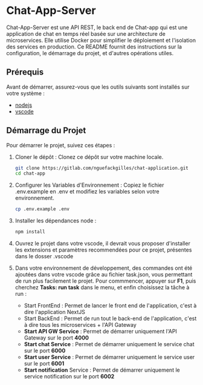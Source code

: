 # Chat-App-Server
Chat-App-Server est une API REST, le back end de Chat-app qui est une application de chat en temps réel basée sur une architecture de microservices. Elle utilise Docker pour simplifier le déploiement et l'isolation des services en production. Ce README fournit des instructions sur la configuration, le démarrage du projet, et d'autres opérations utiles.

## Prérequis
Avant de démarrer, assurez-vous que les outils suivants sont installés sur votre système :

- [nodejs](https://nodejs.org/en/download/)
- [vscode](https://code.visualstudio.com/download)

## Démarrage du Projet

Pour démarrer le projet, suivez ces étapes :

1. Cloner le dépôt : Clonez ce dépôt sur votre machine locale.
	```bash
	git clone https://gitlab.com/nguefackgilles/chat-application.git
	cd chat-app
	```

2. Configurer les Variables d'Environnement : Copiez le fichier .env.example en .env et modifiez les variables selon votre environnement.

	```bash
	cp .env.example .env
	```
3. Installer les dépendances node :

	```bash
	npm install
	```

4. Ouvrez le projet dans votre vscode, il devrait vous proposer d'installer les extensions et paramètres recommendées pour ce projet, présentes dans le dosser .vscode

5. Dans votre environnement de développement, des commandes ont été ajoutées dans votre vscode grâce au fichier task.json, vous permettant de run plus facilement le projet. Pour commmencer, appuyer sur **F1**, puis cherchez **Tasks: run task** dans le menu, et enfin choisissez la tâche à run :
   - Start FrontEnd : Permet de lancer le front end de l'application, c'est à dire l'application NextJS
   - Start BackEnd : Permet de run tout le back-end de l'application, c'est à dire tous les microservices + l'API Gateway
   - **Start API GW Service** : Permet de démarrer uniquement l'API Gateway sur le port **4000**
   - **Start chat Service** : Permet de démarrer uniquement le service chat sur le port **6000**
   - **Start user Service** : Permet de démarrer uniquement le service user sur le port **6001**
   - **Start notification** Service : Permet de démarrer uniquement le service notification sur le port **6002**

